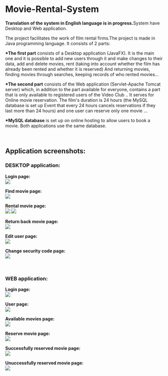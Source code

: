 # Movie-Rental-System
<b>Translation of the system in English language is in progress.</b>System have Desktop and Web application.

The project facilitates the work of film rental firms.The project is made in Java programming language. It consists of 2 parts:

<b>*The first part</b> consists of a Desktop application (JavaFX). It is the main one and it is possible to add new users through it and make changes to their data, add and delete movies, rent (taking into account whether the film has already been rented and whether it is reserved) And returning movies, finding movies through searches, keeping records of who rented movies...

<b>*The second part</b> consists of the Web application (Servlet-Apache Tomcat server) which, in addition to the part available for everyone, contains a part that is only available to registered users of the Video Club .. It serves for Online movie reservation. The film's duration is 24 hours (the MySQL database is set up Event that every 24 hours cancels reservations if they last more than 24 hours) and one user can reserve only one movie ...

<b>*MySQL database</b> is set up on online hosting to allow users to book a movie. Both applications use the same database.

<br><h2>Application screenshots:</h2>

<h3>DESKTOP application:</h3>

<b>Login page:<b><br>
<img src="https://raw.githubusercontent.com/kovacevic-marko/Movie-Rental-System/master/Screenshots/DesktopLogin.png" />


<b>Find movie page:</b><br>
<img src="https://raw.githubusercontent.com/kovacevic-marko/Movie-Rental-System/master/Screenshots/Desktop1.png" />

<b>Rental movie page:</b><br>
<img src="https://raw.githubusercontent.com/kovacevic-marko/Movie-Rental-System/master/Screenshots/Desktop2.png" />
<img src="https://raw.githubusercontent.com/kovacevic-marko/Movie-Rental-System/master/Screenshots/desktop4.png" />

<b>Return back movie page:</b><br>
<img src="https://raw.githubusercontent.com/kovacevic-marko/Movie-Rental-System/master/Screenshots/desktop7.png" />

<b>Edit user page:</b><br>
<img src="https://raw.githubusercontent.com/kovacevic-marko/Movie-Rental-System/master/Screenshots/desktop6.png" />

<b>Change security code page:</b><br>
<img src="https://raw.githubusercontent.com/kovacevic-marko/Movie-Rental-System/master/Screenshots/desktop5.png" />



<br>
<h3>WEB application:</h3>

<b>Login page:</b><br>
<img src="https://raw.githubusercontent.com/kovacevic-marko/Movie-Rental-System/master/Screenshots/web1.png" />

<b>User page:</b><br>
<img src="https://raw.githubusercontent.com/kovacevic-marko/Movie-Rental-System/master/Screenshots/web2.png" />

<b>Available movies page:</b><br>
<img src="https://raw.githubusercontent.com/kovacevic-marko/Movie-Rental-System/master/Screenshots/web3.png" />

<b>Reserve movie page:</b><br>
<img src="https://raw.githubusercontent.com/kovacevic-marko/Movie-Rental-System/master/Screenshots/web4.png" />

<b>Successfully reserved movie page:</b><br>
<img src="https://raw.githubusercontent.com/kovacevic-marko/Movie-Rental-System/master/Screenshots/web5.png" />

<b>Unuccessfully reserved movie page:</b><br>
<img src="https://raw.githubusercontent.com/kovacevic-marko/Movie-Rental-System/master/Screenshots/web6.png" />
